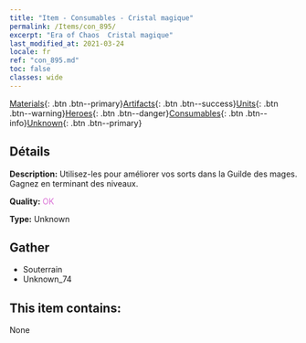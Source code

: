 ```yaml
---
title: "Item - Consumables - Cristal magique"
permalink: /Items/con_895/
excerpt: "Era of Chaos  Cristal magique"
last_modified_at: 2021-03-24
locale: fr
ref: "con_895.md"
toc: false
classes: wide
---
```

 [Materials](/fr/Items/){: .btn .btn--primary}[Artifacts](/fr/Items/Artifacts/){: .btn .btn--success}[Units](/fr/Items/Units/){: .btn .btn--warning}[Heroes](/fr/Items/Heroes/){: .btn .btn--danger}[Consumables](/fr/Items/Consumables/){: .btn .btn--info}[Unknown](/fr/Items/Unknown/){: .btn .btn--primary}

## Détails
 **Description:** Utilisez-les pour améliorer vos sorts dans la Guilde des mages. Gagnez en terminant des niveaux.

 **Quality:** <span style="color: #DA70D6">OK</span>

 **Type:** Unknown

## Gather

*    Souterrain 
*    Unknown_74 

## This item contains:

  None

